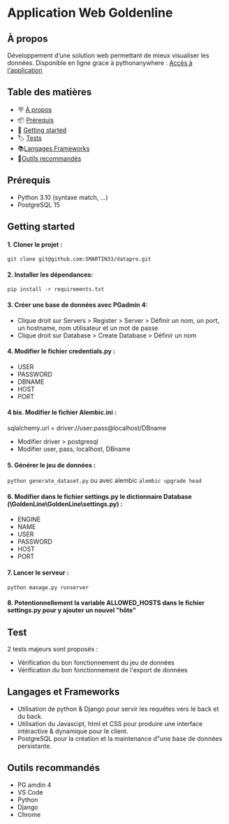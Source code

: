 # Application Web Goldenline


## À propos

Développement d’une solution web permettant de mieux visualiser les données. 
Disponible en ligne grace à pythonanywhere : [Accès à l'application](http://smartin17.eu.pythonanywhere.com/)

## Table des matières

- 🪧 [À propos](#à-propos)
- 📦 [Prérequis](#prérequis)
- 🚀 [Getting started](#getting-started)
- 🏷 [️Tests](#test)
- 📚[️Langages Frameworks](#Langages-et-Frameworks)
- 📝[️Outils recommandés](#Outils-recommandés)

## Prérequis

- Python 3.10 (syntaxe match, ...)
- PostgreSQL 15

## Getting started

#### 1. Cloner le projet :
`git clone git@github.com:SMARTIN33/datapro.git`

#### 2. Installer les dépendances:
`pip install -r requirements.txt`

#### 3. Créer une base de données avec PGadmin 4:
- Clique droit sur Servers > Register > Server > Définir un nom, un port, un hostname, nom utilisateur et un mot de passe
- Clique droit sur Database > Create Database > Définir un nom

#### 4. Modifier le fichier credentials.py :
- USER 
- PASSWORD
- DBNAME
- HOST
- PORT

#### 4 bis. Modifier le fichier Alembic.ini :
sqlalchemy.url = driver://user:pass@localhost/DBname
- Modifier  driver > postgresql 
- Modifier user, pass, localhost, DBname

#### 5. Générer le jeu de données :
`python generate_dataset.py` ou avec alembic `alembic upgrade head`

#### 6. Modifier dans le fichier settings.py le dictionnaire Database (\GoldenLine\GoldenLine\settings.py) :
- ENGINE
- NAME
- USER
- PASSWORD
- HOST
- PORT

#### 7. Lancer le serveur :
 `python manage.py runserver`  

#### 8. Potentionnellement la variable ALLOWED_HOSTS dans le fichier settings.py pour y ajouter un nouvel "hôte"

## Test

2 tests majeurs sont proposés :
- Vérification du bon fonctionnement du jeu de données
- Vérification du bon fonctionnement de l'export de données

## Langages et Frameworks

- Utilisation de python & Django pour servir les requêtes vers le back et du back.
- Utilisation du Javascipt, html et CSS pour produire une interface intéractive & dynamique pour le client.
- PostgreSQL pour la création et la maintenance d"une base de données persistante.

## Outils recommandés

- PG amdin 4
- VS Code
- Python
- Django
- Chrome

